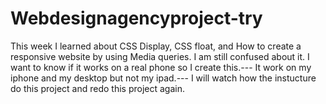 # Webdesignagencyproject-try
This week I learned about CSS Display, CSS float, and How to create a responsive website by using Media queries. I am still confused about it. I want to know if it works on a real phone so I create this.--- It work on my iphone and my desktop but not my ipad.--- I will watch how the instucture do this project and redo this project again.
